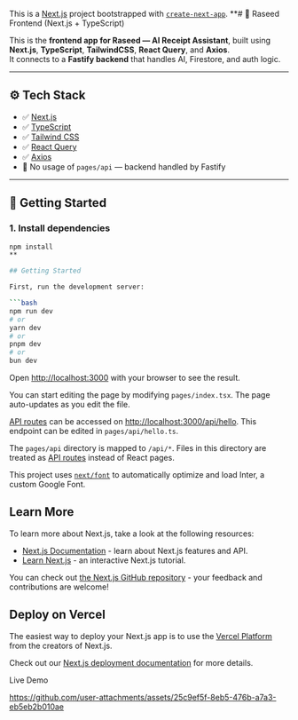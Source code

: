 This is a [Next.js](https://nextjs.org/) project bootstrapped with [`create-next-app`](https://github.com/vercel/next.js/tree/canary/packages/create-next-app).
**# 🧾 Raseed Frontend (Next.js + TypeScript)

This is the **frontend app for Raseed — AI Receipt Assistant**, built using **Next.js**, **TypeScript**, **TailwindCSS**, **React Query**, and **Axios**.  
It connects to a **Fastify backend** that handles AI, Firestore, and auth logic.

---

## ⚙️ Tech Stack

- ✅ [Next.js](https://nextjs.org/)
- ✅ [TypeScript](https://www.typescriptlang.org/)
- ✅ [Tailwind CSS](https://tailwindcss.com/)
- ✅ [React Query](https://tanstack.com/query)
- ✅ [Axios](https://axios-http.com/)
- 🚫 No usage of `pages/api` — backend handled by Fastify

---

## 🚀 Getting Started

### 1. Install dependencies

```bash
npm install
**

## Getting Started

First, run the development server:

```bash
npm run dev
# or
yarn dev
# or
pnpm dev
# or
bun dev
```

Open [http://localhost:3000](http://localhost:3000) with your browser to see the result.

You can start editing the page by modifying `pages/index.tsx`. The page auto-updates as you edit the file.

[API routes](https://nextjs.org/docs/api-routes/introduction) can be accessed on [http://localhost:3000/api/hello](http://localhost:3000/api/hello). This endpoint can be edited in `pages/api/hello.ts`.

The `pages/api` directory is mapped to `/api/*`. Files in this directory are treated as [API routes](https://nextjs.org/docs/api-routes/introduction) instead of React pages.

This project uses [`next/font`](https://nextjs.org/docs/basic-features/font-optimization) to automatically optimize and load Inter, a custom Google Font.

## Learn More

To learn more about Next.js, take a look at the following resources:

- [Next.js Documentation](https://nextjs.org/docs) - learn about Next.js features and API.
- [Learn Next.js](https://nextjs.org/learn) - an interactive Next.js tutorial.

You can check out [the Next.js GitHub repository](https://github.com/vercel/next.js/) - your feedback and contributions are welcome!




## Deploy on Vercel

The easiest way to deploy your Next.js app is to use the [Vercel Platform](https://vercel.com/new?utm_medium=default-template&filter=next.js&utm_source=create-next-app&utm_campaign=create-next-app-readme) from the creators of Next.js.

Check out our [Next.js deployment documentation](https://nextjs.org/docs/deployment) for more details.

Live Demo


https://github.com/user-attachments/assets/25c9ef5f-8eb5-476b-a7a3-eb5eb2b010ae




